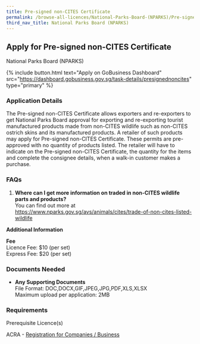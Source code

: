 ```yaml
---
title: Pre-signed non-CITES Certificate
permalink: /browse-all-licences/National-Parks-Board-(NPARKS)/Pre-signed-non-CITES-Certificate
third_nav_title: National Parks Board (NPARKS)
---
```


## Apply for Pre-signed non-CITES Certificate

National Parks Board (NPARKS)

{% include button.html text="Apply on GoBusiness Dashboard" src="https://dashboard.gobusiness.gov.sg/task-details/presignednoncites" type="primary" %}

<H3>Application Details</H3>

<p>The Pre-signed non-CITES Certificate allows exporters and re-exporters to get National Parks Board approval for exporting and re-exporting tourist manufactured products made from non-CITES wildlife such as non-CITES ostrich skins and its manufactured products. A retailer of such products may apply for Pre-signed non-CITES Certificate. These permits are pre-approved with no quantity of products listed. The retailer will have to indicate on the Pre-signed non-CITES Certificate, the quantity for the items and complete the consignee details, when a walk-in customer makes a purchase.</p>

<h3>FAQs</h3>
<ol>
    <li>
        <strong>Where can I get more information on traded in non-CITES wildlife parts and products?</strong>
        <br>You can find out more at <a href="https://www.nparks.gov.sg/avs/animals/cites/trade-of-non-cites-listed-wildlife" target="_blank" rel="noopener">https://www.nparks.gov.sg/avs/animals/cites/trade-of-non-cites-listed-wildlife</a>
    </li>
</ol>

<strong>Additional Information</strong>

<p>
    <strong>Fee</strong>
    <br>Licence Fee: $10 (per set)
    <br>Express Fee: $20 (per set)
</p>

<H3>Documents Needed</H3>

<ul>
    <li>
        <strong>Any Supporting Documents</strong>
        <br>File Format: DOC,DOCX,GIF,JPEG,JPG,PDF,XLS,XLSX
        <br>Maximum upload per application: 2MB
    </li>
</ul>

<H3>Requirements</H3>

<p>Prerequisite Licence(s)</p>
<p>ACRA - <a href="https://www.acra.gov.sg/Home/" target="_blank" rel="noopener">Registration for Companies / Business</a></p>
